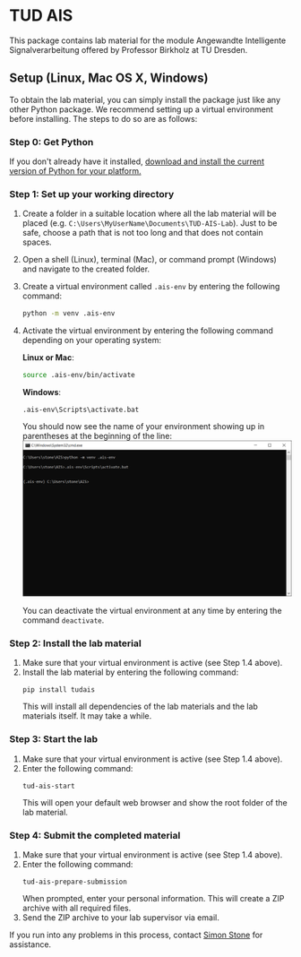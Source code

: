 # TUD AIS
This package contains lab material for the module Angewandte Intelligente Signalverarbeitung offered by Professor 
Birkholz at TU Dresden.


## Setup (Linux, Mac OS X, Windows)
To obtain the lab material, you can simply install the package just like any other Python package. We recommend 
setting up a virtual environment before installing. The steps to do so are as follows:

### Step 0: Get Python
If you don't already have it installed, [download and install the current version of Python for your platform.](https://www.python.org/downloads/)

### Step 1: Set up your working directory
1. Create a folder in a suitable location where all the lab material will be placed 
(e.g. ``C:\Users\MyUserName\Documents\TUD-AIS-Lab``). Just to be safe, choose a path that is not too long and that 
does not contain spaces.
2. Open a shell (Linux), terminal (Mac), or command prompt (Windows) and navigate to the created folder.
3. Create a virtual environment called ``.ais-env`` by entering the following command:
    ```bash
    python -m venv .ais-env
    ```
4. Activate the virtual environment by entering the following command depending on your operating system:

    **Linux or Mac**:
    ```bash
    source .ais-env/bin/activate
    ```
    **Windows**:
    ```
    .ais-env\Scripts\activate.bat
    ```
    You should now see the name of your environment showing up in parentheses at the beginning of the line:
    ![Screenshot showing the active virtual environment in the command prompt](doc/img/fig-activate-venv.png "Active virtual environment")
    
    You can deactivate the virtual environment at any time by entering the command ``deactivate``.

### Step 2: Install the lab material
1. Make sure that your virtual environment is active (see Step 1.4 above).
2. Install the lab material by entering the following command:
    ```
    pip install tudais
    ```
   This will install all dependencies of the lab materials and the lab materials 
   itself. It may take a while.
   
### Step 3: Start the lab
1. Make sure that your virtual environment is active (see Step 1.4 above).
2. Enter the following command:
   ```
   tud-ais-start
   ```
   This will open your default web browser and show the root folder of the lab material.
   
### Step 4: Submit the completed material
1. Make sure that your virtual environment is active (see Step 1.4 above).
2. Enter the following command:
   ```
   tud-ais-prepare-submission
   ```
   When prompted, enter your personal information. This will create a ZIP archive 
   with all required files.
3. Send the ZIP archive to your lab supervisor via email.

If you run into any problems in this process, contact [Simon Stone](mailto:simon.stone@tu-dresden.de?subject=Praktikum%20AIS) for 
assistance.
   
   


 
 



